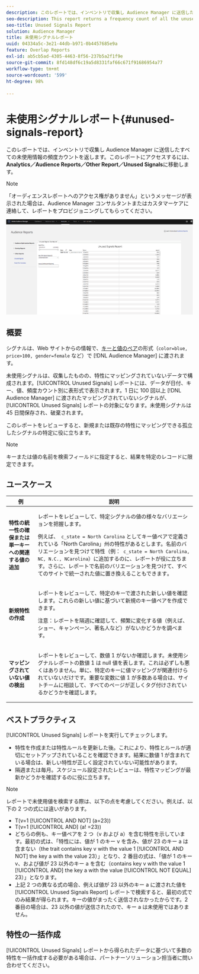 ```yaml
---
description: このレポートでは、インベントリで収集し Audience Manager に送信したすべての未使用情報の頻度カウントを返します。
seo-description: This report returns a frequency count of all the unused information collected on your inventory and sent to Audience Manager.
seo-title: Unused Signals Report
solution: Audience Manager
title: 未使用シグナルレポート
uuid: 04334a5c-3e21-44db-b971-0b4457685e9a
feature: Overlap Reports
exl-id: ab5cb5ad-4305-4463-8f56-237b5a2f1f9e
source-git-commit: 8fd148df6c19a5d8331faf66c671f91686954a77
workflow-type: tm+mt
source-wordcount: '599'
ht-degree: 98%

---
```


# 未使用シグナルレポート{#unused-signals-report}

このレポートでは、インベントリで収集し Audience Manager に送信したすべての未使用情報の頻度カウントを返します。このレポートにアクセスするには、**Analytics／Audience Reports／Other Report／Unused Signals**&#x200B;に移動します。

>[!NOTE]
>
>「オーディエンスレポートへのアクセス権がありません」というメッセージが表示された場合は、Audience Manager コンサルタントまたはカスタマーケアに連絡して、レポートをプロビジョニングしてもらってください。

![未使用シグナルレポートのスクリーンショット](/help/using/reporting/dynamic-reports/assets/unused-signals.png)

## 概要

シグナルは、Web サイトからの情報で、[キーと値のペア](../../reference/key-value-pairs-explained.md)の形式（`color=blue, price>100, gender=female` など）で [!DNL Audience Manager] に渡されます。

未使用シグナルは、収集したものの、特性にマッピングされていないデータで構成されます。[!UICONTROL Unused Signals] レポートには、データが日付、キー、値、頻度カウント別に表形式で表示されます。1 日に 100 回以上 [!DNL Audience Manager] に渡されたマッピングされていないシグナルが、[!UICONTROL Unused Signals] レポートの対象になります。未使用シグナルは 45 日間保存され、破棄されます。

このレポートをレビューすると、新規または既存の特性にマッピングできる孤立したシグナルの特定に役に立ちます。

>[!NOTE]
>
>キーまたは値の名前を検索フィールドに指定すると、結果を特定のレコードに限定できます。

## ユースケース

<table id="table_E5EE0EC078E14EF4B197243488517A2D"> 
 <thead> 
  <tr> 
   <th colname="col1" class="entry"> 例 </th> 
   <th colname="col2" class="entry"> 説明 </th> 
  </tr> 
 </thead>
 <tbody> 
  <tr> 
   <td colname="col1"> <p><b>特性の統一性の確保または単一キーへの関連する値の追加</b> </p> </td> 
   <td colname="col2"> <p>レポートをレビューして、特定シグナルの値の様々なバリエーションを把握します。 </p> <p>例えば、<code> c_state = North Carolina</code> としてキー値ペアで定義されている「North Carolina」州の特性があるとします。名前のバリエーションを見つけて特性（例：<code> c_state = North Carolina, NC, N.C., NCarolina</code>）に追加するのに、レポートが役に立ちます。さらに、レポートで名前のバリエーションを見つけて、すべてのサイトで統一された値に置き換えることもできます｡ </p> <p> </p> </td> 
  </tr> 
  <tr> 
   <td colname="col1"> <p><b>新規特性の作成</b> </p> </td> 
   <td colname="col2"> <p>レポートをレビューして、特定のキーで渡された新しい値を確認します。これらの新しい値に基づいて新規のキー値ペアを作成できます。 </p> <p> <p>注意：レポートを隔週に確認して、頻繁に変化する値（例えば、ショー、キャンペーン、著名人など）がないかどうかを調べます。 </p> </p> </td> 
  </tr> 
  <tr> 
   <td colname="col1"> <p><b>マッピングされていない値の検出</b> </p> </td> 
   <td colname="col2"> <p>レポートをレビューして、数値 1 がないか確認します。<span class="wintitle">未使用シグナル</span>レポートの数値 1 は null 値を表します。これは必ずしも悪くはありません。単に、特定のキーに値マッピングが関連付けられていないだけです。重要な変数に値 1 が多数ある場合は、サイトチームに相談して、すべてのページが正しくタグ付けされているかどうかを確認します。 </p> </td> 
  </tr> 
 </tbody> 
</table>

## ベストプラクティス

[!UICONTROL Unused Signals] レポートを実行してチェックします。

* 特性を作成または特性ルールを更新した後。これにより、特性とルールが適切にセットアップされていることを確認できます。結果に数値 1 が含まれている場合は、新しい特性が正しく設定されていない可能性があります。
* 隔週または毎月。スケジュール設定されたレビューは、特性マッピングが最新かどうかを確認するのに役に立ちます。

>[!NOTE]
>
>レポートで未使用値を検索する際は、以下の点を考慮してください。例えば、以下の 2 つの式には違いがあります。

* T(v=1 [!UICONTROL AND NOT] (a=23))
* T(v=1 [!UICONTROL AND] (a! =23))
* どちらの例も、キー値ペアを 2 つ（v および a）を含む特性を示しています。最初の式は、「特性には、値が 1 のキー v を含み、値が 23 のキー a は含まない（the trait contains key v with the value 1 [!UICONTROL AND NOT] the key a with the value 23）」となり、2 番目の式は、「値が 1 のキー v、および値が 23 以外のキー a を含む（contains key v with the value 1 [!UICONTROL AND] the key a with the value [!UICONTROL NOT EQUAL] 23）」となります。
* 上記 2 つの異なる式の場合、例えば値が 23 以外のキー a に渡された値を [!UICONTROL Unused Signals Report] レポートで検索すると、最初の式でのみ結果が得られます。キーの値がまったく送信されなかったからです。2 番目の場合は、23 以外の値が送信されたので、キー a は未使用ではありません。

## 特性の一括作成

[!UICONTROL Unused Signals] レポートから得られたデータに基づいて多数の特性を一括作成する必要がある場合は、パートナーソリューション担当者に問い合わせてください。
